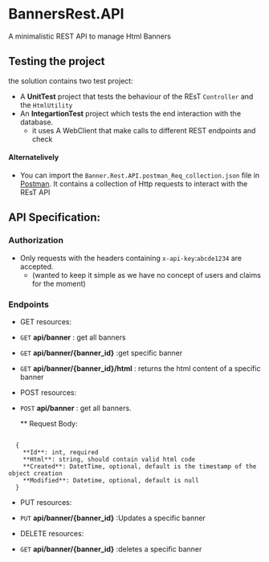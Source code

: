 # BannersRest.API
A minimalistic REST API to manage Html Banners


## Testing the project 

the solution contains two test project:
 - A __UnitTest__ project that tests the behaviour of the REsT ``Controller`` and the `HtmlUtility`
 - An __IntegartionTest__ project which tests the end interaction with the database. 
   * it uses A WebClient that make calls to different REST endpoints and check 
 
 #### Alternatelively 
- You can import the ``Banner.Rest.API.postman_Req_collection.json`` file in [Postman](https://www.getpostman.com/).
It contains a collection of Http requests to interact with the REsT API 


## API Specification:

### Authorization

- Only requests with the headers containing `x-api-key`:`abcde1234` are accepted. 
  * (wanted to keep it simple as we have no concept of users and claims for the moment)

### Endpoints

- GET resources:

- ``GET`` **api/banner**    : get all banners
- ``GET`` **api/banner/{banner_id}** :get specific banner 
- ``GET`` **api/banner/{banner_id}/html** : returns the html content of a specific banner 


- POST resources:

- ``POST`` **api/banner**    : get all banners.

    ** Request Body:
```

  {
    **Id**: int, required
    **Html**: string, should contain valid html code
    **Created**: DatetTime, optional, default is the timestamp of the object creation
    **Modified**: Datetime, optional, default is null
  }

```

- PUT resources:

- ``PUT`` **api/banner/{banner_id}** :Updates a specific banner 


- DELETE resources:

- ``GET`` **api/banner/{banner_id}** :deletes a specific banner
